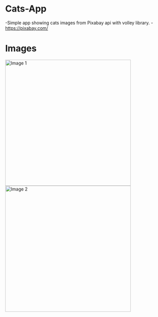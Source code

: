 # Cats-App
-Simple app showing cats images from Pixabay api with volley library.
-https://pixabay.com/
# Images
<img src="https://user-images.githubusercontent.com/75619408/189245798-17ea92a5-f121-418e-aa65-1e5429afb7aa.png" alt="Image 1" width="400" /> <img src="https://user-images.githubusercontent.com/75619408/189245815-f835b8c5-6934-482d-9ef1-68305500aeb8.png" alt="Image 2" width="400" />

